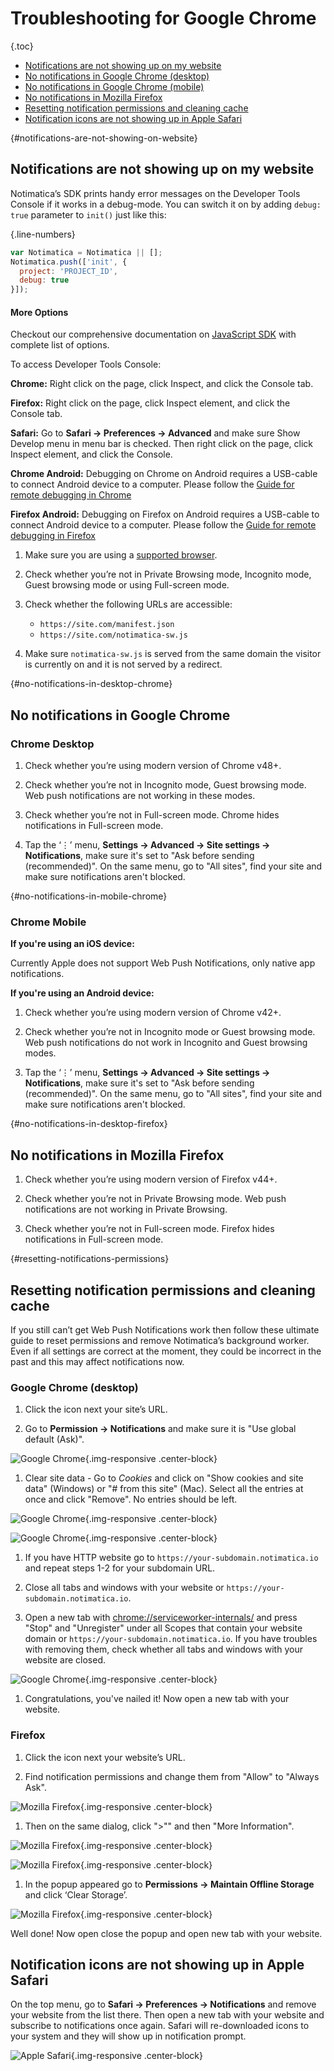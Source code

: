 # Troubleshooting for Google Chrome

{.toc}
* [Notifications are not showing up on my website](#notifications-are-not-showing-on-website)
* [No notifications in Google Chrome (desktop)](#no-notifications-in-desktop-chrome)
* [No notifications in Google Chrome (mobile)](#no-notifications-in-mobile-chrome)
* [No notifications in Mozilla Firefox](#no-notifications-in-desktop-firefox)
* [Resetting notification permissions and cleaning cache](#resetting-notifications-permissions)
* [Notification icons are not showing up in Apple Safari](#icons-not-showing)

{#notifications-are-not-showing-on-website}
## Notifications are not showing up on my website

Notimatica’s SDK prints handy error messages on the Developer Tools Console if it works in a debug-mode. You can switch it on by adding `debug: true` parameter to `init()` just like this:

{.line-numbers}
```javascript
var Notimatica = Notimatica || [];
Notimatica.push(['init', {
  project: 'PROJECT_ID',
  debug: true
}]);
```
<div class="callout callout-info" role="alert">

#### More Options

Checkout our comprehensive documentation on [JavaScript SDK](/docs/javascript-sdk) with complete list of options.

</div>

To access Developer Tools Console:

**Chrome:** Right click on the page, click Inspect, and click the Console tab.

**Firefox:** Right click on the page, click Inspect element, and click the Console tab.

**Safari:** Go to **Safari → Preferences → Advanced** and make sure Show Develop menu in menu bar is checked. Then right click on the page, click Inspect element, and click the Console.

**Chrome Android:** Debugging on Chrome on Android requires a USB-cable to connect Android device to a computer. Please follow the [Guide for remote debugging in Chrome](https://developer.chrome.com/devtools/docs/remote-debugging)

**Firefox Android:** Debugging on Firefox on Android requires a USB-cable to connect Android device to a computer. Please follow the [Guide for remote debugging in Firefox](https://developer.mozilla.org/en-US/docs/Tools/Remote_Debugging/Debugging_Firefox_for_Android_with_WebIDE)

1. Make sure you are using a [supported browser](/docs/introduction#browsers-support).

1. Check whether you’re not in Private Browsing mode, Incognito mode, Guest browsing mode or using Full-screen mode. 

1. Check whether the following URLs are accessible:

    * `https://site.com/manifest.json`
    * `https://site.com/notimatica-sw.js`

1. Make sure `notimatica-sw.js` is served from the same domain the visitor is currently on and it is not served by a redirect.

{#no-notifications-in-desktop-chrome}
## No notifications in Google Chrome 

### Chrome Desktop

1. Check whether you’re using modern version of Chrome v48+.

1. Check whether you’re not in Incognito mode, Guest browsing mode. Web push notifications are not working in these modes.

1. Check whether you’re not in Full-screen mode. Chrome hides notifications in Full-screen mode.

1. Tap the ‘⋮’ menu, **Settings → Advanced → Site settings → Notifications**, make sure it's set to "Ask before sending (recommended)". On the same menu, go to "All sites", find your site and make sure notifications aren't blocked.

{#no-notifications-in-mobile-chrome}
### Chrome Mobile

**If you're using an iOS device:**

Currently Apple does not support Web Push Notifications, only native app notifications.

**If you're using an Android device:**

1. Check whether you’re using modern version of Chrome v42+.

1. Check whether you’re not in Incognito mode or Guest browsing mode. Web push notifications do not work in Incognito and Guest browsing modes.

1. Tap the ‘⋮’ menu, **Settings → Advanced → Site settings → Notifications**, make sure it's set to "Ask before sending (recommended)". On the same menu, go to "All sites", find your site and make sure notifications aren't blocked.

{#no-notifications-in-desktop-firefox}
## No notifications in Mozilla Firefox
1. Check whether you’re using modern version of Firefox v44+.

1. Check whether you’re not in Private Browsing mode. Web push notifications are not working in Private Browsing.

1. Check whether you’re not in Full-screen mode. Firefox hides notifications in Full-screen mode.

{#resetting-notifications-permissions}
## Resetting notification permissions and cleaning cache

If you still can’t get Web Push Notifications work then follow these ultimate guide to reset permissions and remove Notimatica’s background worker. Even if all settings are correct at the moment, they could be incorrect in the past and this may affect notifications now.

### Google Chrome (desktop)

1. Click the icon next your site’s URL.

1. Go to **Permission → Notifications** and make sure it is "Use global default (Ask)".

![Google Chrome](/static/troubleshooting/chrome1.png "Google Chrome"){.img-responsive .center-block}

1. Clear site data - Go to *Cookies* and click on "Show cookies and site data" (Windows) or "# from this site" (Mac). Select all the entries at once and click "Remove". No entries should be left.

![Google Chrome](/static/troubleshooting/chrome2.png "Google Chrome"){.img-responsive .center-block}

![Google Chrome](/static/troubleshooting/chrome3.png "Google Chrome"){.img-responsive .center-block}

1. If you have HTTP website go to `https://your-subdomain.notimatica.io` and repeat steps 1-2 for your subdomain URL.

1. Close all tabs and windows with your website or `https://your-subdomain.notimatica.io`.

1. Open a new tab with [chrome://serviceworker-internals/](chrome://serviceworker-internals/) and press "Stop" and "Unregister" under all Scopes that contain your website domain or `https://your-subdomain.notimatica.io`. If you have troubles with removing them, check whether all tabs and windows with your website are closed.

![Google Chrome](/static/troubleshooting/chrome4.png "Google Chrome"){.img-responsive .center-block}

1. Congratulations, you've nailed it! Now open a new tab with your website.

### Firefox

1. Click the icon next your website’s URL.

1. Find notification permissions and change them from "Allow" to "Always Ask".

![Mozilla Firefox](/static/troubleshooting/firefox1.png "Mozilla Firefox"){.img-responsive .center-block}

1. Then on the same dialog, click ">"" and then "More Information".

![Mozilla Firefox](/static/troubleshooting/firefox2.png "Mozilla Firefox"){.img-responsive .center-block}

![Mozilla Firefox](/static/troubleshooting/firefox3.png "Mozilla Firefox"){.img-responsive .center-block}

1. In the popup appeared go to **Permissions → Maintain Offline Storage** and click ‘Clear Storage’.

![Mozilla Firefox](/static/troubleshooting/firefox4.png "Mozilla Firefox"){.img-responsive .center-block}

Well done! Now open close the popup and open new tab with your website.

## Notification icons are not showing up in Apple Safari

On the top menu, go to **Safari → Preferences → Notifications** and remove your website from the list there. Then open a new tab with your website and subscribe to notifications once again. Safari will re-downloaded icons to your system and they will show up in notification prompt.

![Apple Safari](/static/troubleshooting/safari1.png "Apple Safari"){.img-responsive .center-block}